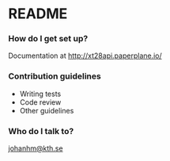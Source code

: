 # README #

### How do I get set up? ###

Documentation at http://xt28api.paperplane.io/

### Contribution guidelines ###

* Writing tests
* Code review
* Other guidelines

### Who do I talk to? ###

johanhm@kth.se